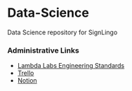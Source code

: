 # Data-Science

Data Science repository for SignLingo

### Administrative Links
- [Lambda Labs Engineering Standards](https://lambda-school-labs.github.io/labs-engineering-standards/)
- [Trello](https://trello.com/b/6NbGxyYz/labs22-signlingo)
- [Notion](https://www.notion.so/SignLingo-402ff25b879c4edd98872826fb0af691)
